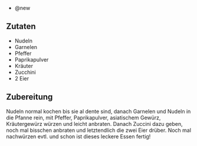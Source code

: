 - @new

## Zutaten
- Nudeln
- Garnelen
- Pfeffer
- Paprikapulver
- Kräuter
- Zucchini
- 2 Eier

## Zubereitung
Nudeln normal kochen bis sie al dente sind, danach Garnelen und Nudeln in die Pfanne rein, mit Pfeffer, Paprikapulver, asiatischem Gewürz, Kräutergewürz würzen und leicht anbraten. Danach Zuccini dazu geben, noch mal bisschen anbraten und letztendlich die zwei Eier drüber. Noch mal nachwürzen evtl. und schon ist dieses leckere Essen fertig!
